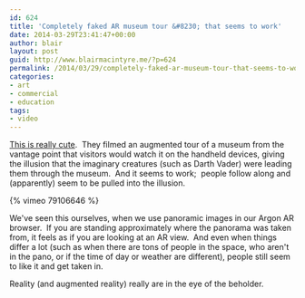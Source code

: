 ```yaml
---
id: 624
title: 'Completely faked AR museum tour &#8230; that seems to work'
date: 2014-03-29T23:41:47+00:00
author: blair
layout: post
guid: http://www.blairmacintyre.me/?p=624
permalink: /2014/03/29/completely-faked-ar-museum-tour-that-seems-to-work/
categories:
- art
- commercial
- education
tags:
- video
---
```


[This is really cute](http://www.fastcodesign.com/3028351/magical-ipad-app-makes-darth-vader-your-tour-guide?partner=rss).  They filmed an augmented tour of a museum from the vantage point that visitors would watch it on the handheld devices, giving the illusion that the imaginary creatures (such as Darth Vader) were leading them through the museum.  And it seems to work;  people follow along and (apparently) seem to be pulled into the illusion.

{% vimeo 79106646 %}

We've seen this ourselves, when we use panoramic images in our Argon AR browser.  If you are standing approximately where the panorama was taken from, it feels as if you are looking at an AR view.  And even when things differ a lot (such as when there are tons of people in the space, who aren't in the pano, or if the time of day or weather are different), people still seem to like it and get taken in.

Reality (and augmented reality) really are in the eye of the beholder.
